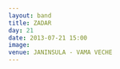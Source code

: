 ```yaml
---
layout: band
title: ZADAR
day: 21
date: 2013-07-21 15:00
image: 
venue: JANINSULA - VAMA VECHE
---
```



